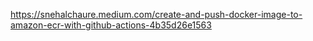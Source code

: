https://snehalchaure.medium.com/create-and-push-docker-image-to-amazon-ecr-with-github-actions-4b35d26e1563 
